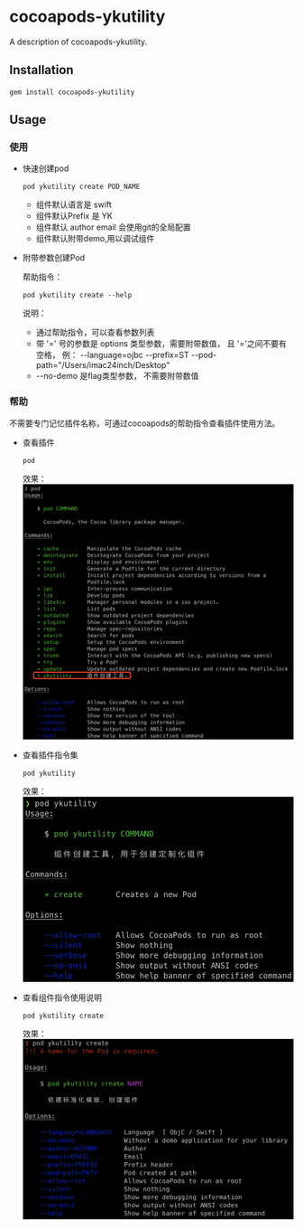 # cocoapods-ykutility

A description of cocoapods-ykutility.

## Installation

    gem install cocoapods-ykutility

## Usage

### 使用

- 快速创建pod

  ```shell
  pod ykutility create POD_NAME
  ```
  
  - 组件默认语言是 swift
  - 组件默认Prefix 是 YK
  - 组件默认 author email 会使用git的全局配置
  - 组件默认附带demo,用以调试组件

- 附带参数创建Pod
  
  帮助指令：

  ```shell
  pod ykutility create --help
  ```
  
  说明：

  - 通过帮助指令，可以查看参数列表
  - 带 '=' 号的参数是 options 类型参数，需要附带数值， 且 '='之间不要有空格， 例： --language=ojbc  --prefix=ST --pod-path="/Users/imac24inch/Desktop"
  - --no-demo 是flag类型参数， 不需要附带数值

### 帮助

不需要专门记忆插件名称，可通过cocoapods的帮助指令查看插件使用方法。

- 查看插件

  ```shell
  pod
  ```
  
  效果：
  ![img](./ReadMeResource/01.png)
  
- 查看插件指令集

  ```shell
  pod ykutility
  ```

  效果：
  ![img](./ReadMeResource/02.png)

- 查看组件指令使用说明

  ```shell
  pod ykutility create
  ```

  效果：
  ![img](./ReadMeResource/03.png)
